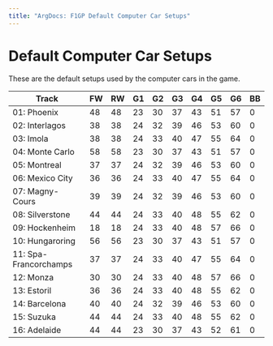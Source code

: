 ```yaml
---
title: "ArgDocs: F1GP Default Computer Car Setups"
---
```


# Default Computer Car Setups

These are the default setups used by the computer cars in the game.

<table class="table table-bordered table-striped table--medium">
    <thead>
        <tr>
            <th>Track</th>
            <th class="text-right">FW</th>
            <th class="text-right">RW</th>
            <th class="text-right">G1</th>
            <th class="text-right">G2</th>
            <th class="text-right">G3</th>
            <th class="text-right">G4</th>
            <th class="text-right">G5</th>
            <th class="text-right">G6</th>
            <th class="text-right">BB</th>
        </tr>
    </thead>
    <tbody>
        <tr>
            <td>01: Phoenix</td>
            <td class="text-right">48</td>
            <td class="text-right">48</td>
            <td class="text-right">23</td>
            <td class="text-right">30</td>
            <td class="text-right">37</td>
            <td class="text-right">43</td>
            <td class="text-right">51</td>
            <td class="text-right">57</td>
            <td class="text-right">0</td>
        </tr>
        <tr>
            <td>02: Interlagos</td>
            <td class="text-right">38</td>
            <td class="text-right">38</td>
            <td class="text-right">24</td>
            <td class="text-right">32</td>
            <td class="text-right">39</td>
            <td class="text-right">46</td>
            <td class="text-right">53</td>
            <td class="text-right">60</td>
            <td class="text-right">0</td>
        </tr>
        <tr>
            <td>03: Imola</td>
            <td class="text-right">38</td>
            <td class="text-right">38</td>
            <td class="text-right">24</td>
            <td class="text-right">33</td>
            <td class="text-right">40</td>
            <td class="text-right">47</td>
            <td class="text-right">55</td>
            <td class="text-right">64</td>
            <td class="text-right">0</td>
        </tr>
        <tr>
            <td>04: Monte Carlo</td>
            <td class="text-right">58</td>
            <td class="text-right">58</td>
            <td class="text-right">23</td>
            <td class="text-right">30</td>
            <td class="text-right">37</td>
            <td class="text-right">43</td>
            <td class="text-right">51</td>
            <td class="text-right">57</td>
            <td class="text-right">0</td>
        </tr>
        <tr>
            <td>05: Montreal</td>
            <td class="text-right">37</td>
            <td class="text-right">37</td>
            <td class="text-right">24</td>
            <td class="text-right">32</td>
            <td class="text-right">39</td>
            <td class="text-right">46</td>
            <td class="text-right">53</td>
            <td class="text-right">60</td>
            <td class="text-right">0</td>
        </tr>
        <tr>
            <td>06: Mexico City</td>
            <td class="text-right">36</td>
            <td class="text-right">36</td>
            <td class="text-right">24</td>
            <td class="text-right">33</td>
            <td class="text-right">40</td>
            <td class="text-right">47</td>
            <td class="text-right">55</td>
            <td class="text-right">64</td>
            <td class="text-right">0</td>
        </tr>
        <tr>
            <td>07: Magny-Cours</td>
            <td class="text-right">39</td>
            <td class="text-right">39</td>
            <td class="text-right">24</td>
            <td class="text-right">32</td>
            <td class="text-right">39</td>
            <td class="text-right">46</td>
            <td class="text-right">53</td>
            <td class="text-right">60</td>
            <td class="text-right">0</td>
        </tr>
        <tr>
            <td>08: Silverstone</td>
            <td class="text-right">44</td>
            <td class="text-right">44</td>
            <td class="text-right">24</td>
            <td class="text-right">33</td>
            <td class="text-right">40</td>
            <td class="text-right">48</td>
            <td class="text-right">55</td>
            <td class="text-right">62</td>
            <td class="text-right">0</td>
        </tr>
        <tr>
            <td>09: Hockenheim</td>
            <td class="text-right">18</td>
            <td class="text-right">18</td>
            <td class="text-right">24</td>
            <td class="text-right">33</td>
            <td class="text-right">40</td>
            <td class="text-right">48</td>
            <td class="text-right">57</td>
            <td class="text-right">66</td>
            <td class="text-right">0</td>
        </tr>
        <tr>
            <td>10: Hungaroring</td>
            <td class="text-right">56</td>
            <td class="text-right">56</td>
            <td class="text-right">23</td>
            <td class="text-right">30</td>
            <td class="text-right">37</td>
            <td class="text-right">43</td>
            <td class="text-right">51</td>
            <td class="text-right">57</td>
            <td class="text-right">0</td>
        </tr>
        <tr>
            <td>11: Spa-Francorchamps</td>
            <td class="text-right">37</td>
            <td class="text-right">37</td>
            <td class="text-right">24</td>
            <td class="text-right">33</td>
            <td class="text-right">40</td>
            <td class="text-right">47</td>
            <td class="text-right">55</td>
            <td class="text-right">64</td>
            <td class="text-right">0</td>
        </tr>
        <tr>
            <td>12: Monza</td>
            <td class="text-right">30</td>
            <td class="text-right">30</td>
            <td class="text-right">24</td>
            <td class="text-right">33</td>
            <td class="text-right">40</td>
            <td class="text-right">48</td>
            <td class="text-right">57</td>
            <td class="text-right">66</td>
            <td class="text-right">0</td>
        </tr>
        <tr>
            <td>13: Estoril</td>
            <td class="text-right">36</td>
            <td class="text-right">36</td>
            <td class="text-right">24</td>
            <td class="text-right">33</td>
            <td class="text-right">40</td>
            <td class="text-right">48</td>
            <td class="text-right">55</td>
            <td class="text-right">62</td>
            <td class="text-right">0</td>
        </tr>
        <tr>
            <td>14: Barcelona</td>
            <td class="text-right">40</td>
            <td class="text-right">40</td>
            <td class="text-right">24</td>
            <td class="text-right">32</td>
            <td class="text-right">39</td>
            <td class="text-right">46</td>
            <td class="text-right">53</td>
            <td class="text-right">60</td>
            <td class="text-right">0</td>
        </tr>
        <tr>
            <td>15: Suzuka</td>
            <td class="text-right">44</td>
            <td class="text-right">44</td>
            <td class="text-right">24</td>
            <td class="text-right">33</td>
            <td class="text-right">40</td>
            <td class="text-right">48</td>
            <td class="text-right">55</td>
            <td class="text-right">62</td>
            <td class="text-right">0</td>
        </tr>
        <tr>
            <td>16: Adelaide</td>
            <td class="text-right">44</td>
            <td class="text-right">44</td>
            <td class="text-right">23</td>
            <td class="text-right">30</td>
            <td class="text-right">37</td>
            <td class="text-right">43</td>
            <td class="text-right">52</td>
            <td class="text-right">61</td>
            <td class="text-right">0</td>
        </tr>
    </tbody>
</table>
